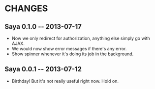 # CHANGES

## Saya 0.1.0 -- 2013-07-17

* Now we only redirect for authorization, anything else simply go with AJAX.
* We would now show error messages if there's any error.
* Show spinner whenever it's doing its job in the background.

## Saya 0.0.1 -- 2013-07-12

* Birthday! But it's not really useful right now. Hold on.
